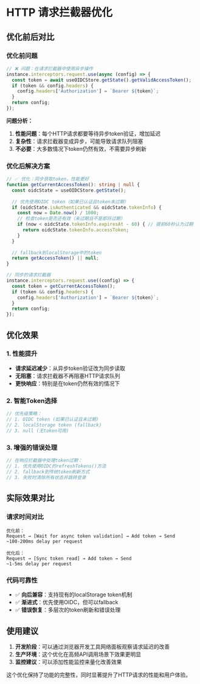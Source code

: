 # HTTP 请求拦截器优化

## 优化前后对比

### 优化前问题
```typescript
// ❌ 问题：在请求拦截器中使用异步操作
instance.interceptors.request.use(async (config) => {
  const token = await useOIDCStore.getState().getValidAccessToken();
  if (token && config.headers) {
    config.headers['Authorization'] = `Bearer ${token}`;
  }
  return config;
});
```

**问题分析：**
1. **性能问题**：每个HTTP请求都要等待异步token验证，增加延迟
2. **复杂性**：请求拦截器变成异步，可能导致请求队列阻塞
3. **不必要**：大多数情况下token仍然有效，不需要异步刷新

### 优化后解决方案

```typescript
// ✅ 优化：同步获取token，性能更好
function getCurrentAccessToken(): string | null {
  const oidcState = useOIDCStore.getState();
  
  // 优先使用OIDC token（如果已认证且token未过期）
  if (oidcState.isAuthenticated && oidcState.tokenInfo) {
    const now = Date.now() / 1000;
    // 检查token是否还有效（未过期且不是即将过期）
    if (now < oidcState.tokenInfo.expiresAt - 60) { // 提前60秒认为过期
      return oidcState.tokenInfo.accessToken;
    }
  }
  
  // fallback到localStorage中的token
  return getAccessToken() || null;
}

// 同步的请求拦截器
instance.interceptors.request.use((config) => {
  const token = getCurrentAccessToken();
  if (token && config.headers) {
    config.headers['Authorization'] = `Bearer ${token}`;
  }
  return config;
});
```

## 优化效果

### 1. 性能提升
- **请求延迟减少**：从异步token验证改为同步读取
- **无阻塞**：请求拦截器不再阻塞HTTP请求队列
- **更快响应**：特别是在token仍然有效的情况下

### 2. 智能Token选择
```typescript
// 优先级策略：
// 1. OIDC token (如果已认证且未过期)
// 2. localStorage token (fallback)
// 3. null (无token可用)
```

### 3. 增强的错误处理
```typescript
// 在响应拦截器中处理token过期：
// 1. 优先使用OIDC的refreshTokens()方法
// 2. fallback到传统token刷新方式
// 3. 失败时清除所有状态并跳转登录
```

## 实际效果对比

### 请求时间对比
```
优化前：
Request → [Wait for async token validation] → Add token → Send
~100-200ms delay per request

优化后：
Request → [Sync token read] → Add token → Send
~1-5ms delay per request
```

### 代码可靠性
- ✅ **向后兼容**：支持现有的localStorage token机制
- ✅ **渐进式**：优先使用OIDC，但可以fallback
- ✅ **错误恢复**：多层次的token刷新和错误处理

## 使用建议

1. **开发阶段**：可以通过浏览器开发工具网络面板观察请求延迟的改善
2. **生产环境**：这个优化在高频API调用场景下效果更明显
3. **监控建议**：可以添加性能监控来量化改善效果

这个优化保持了功能的完整性，同时显著提升了HTTP请求的性能和用户体验。